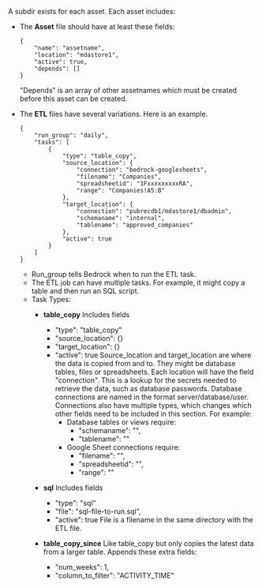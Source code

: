 
A subdir exists for each asset. Each asset includes:

- The **Asset** file should have at least these fields:
    ```
    {
        "name": "assetname",
        "location": "mdastore1",
        "active": true,
        "depends": []
    }
    ```
    "Depends" is an array of other assetnames which must be created before this asset can be created.


- The **ETL** files have several variations. Here is an example.
 
    ```
    {
        "run_group": "daily",
        "tasks": [
            {
                "type": "table_copy",
                "source_location": {
                    "connection": "bedrock-googlesheets",
                    "filename": "Companies",
                    "spreadsheetid": "1FxxxxxxxxxRA",
                    "range": "Companies!A5:B"
                },
                "target_location": {
                    "connection": "pubrecdb1/mdastore1/dbadmin",
                    "schemaname": "internal",
                    "tablename": "approved_companies"
                },
                "active": true
            }
        ]
    }
    ```

    - Run_group tells Bedrock when to run the ETL task.
    - The ETL job can have multiple tasks. For example, it might copy a table and then run an SQL script.
    - Task Types:
        - **table_copy** Includes fields
            - "type": "table_copy"
            - "source_location": {}
            - "target_location": {}
            - "active": true
        Source_location and target_location are where the data is copied from and to. They might be database tables, files or spreadsheets. Each location will have the field "connection". This is a lookup for the secrets needed to retrieve the data, such as database passwords. Database connections are named in the format server/database/user. Connections also have multiple types, which changes which other fields need to be included in this section. For example:
                - Database tables or views require:
                    - "schemaname": "",
                    - "tablename": ""
                - Google Sheet connections require:
                    - "filename": "",
                    - "spreadsheetid": "",
                    - "range": ""

        - **sql** Includes fields
            - "type": "sql"
            - "file": "sql-file-to-run.sql",
            - "active": true 
        File is a filename in the same directory with the ETL file.

        - **table_copy_since** Like table_copy but only copies the latest data from a larger table. Appends these extra fields:
            - "num_weeks": 1,
            - "column_to_filter": "ACTIVITY_TIME"

